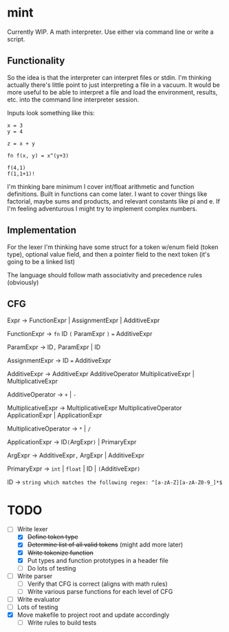 # mint
Currently WIP. A math interpreter. Use either via command line or write a script.

## Functionality
So the idea is that the interpreter can interpret files or stdin. I'm thinking actually there's little point to just interpreting a file in a vacuum. It would be more useful to be able to interpret a file and load the environment, results, etc. into the command line interpreter session.


Inputs look something like this:

```
x = 3
y = 4

z = x + y

fn f(x, y) = x^(y+3)

f(4,1)
f(1,1+1)!
```

I'm thinking bare minimum I cover int/float arithmetic and function definitions. Built in functions can come later. I want to cover things like factorial, maybe sums and products, and relevant constants like pi and e. If I'm feeling adventurous I might try to implement complex numbers.

## Implementation
For the lexer I'm thinking have some struct for a token w/enum field (token type), 
optional value field, and then a pointer field to the next token (it's going to be a linked list)


The language should follow math associativity and precedence rules (obviously)

## CFG
Expr -> FunctionExpr | AssignmentExpr | AdditiveExpr

FunctionExpr -> `fn` ID `(` ParamExpr `)` `=` AdditiveExpr

ParamExpr -> ID`,` ParamExpr | ID

AssignmentExpr -> ID `=` AdditiveExpr

AdditiveExpr -> AdditiveExpr AdditiveOperator MultiplicativeExpr | MultiplicativeExpr

AdditiveOperator -> `+` | `-`

MultiplicativeExpr -> MultiplicativeExpr MultiplicativeOperator ApplicationExpr | ApplicationExpr

MultiplicativeOperator -> `*` | `/`

ApplicationExpr -> ID`(`ArgExpr`)` | PrimaryExpr

ArgExpr -> AdditiveExpr`,` ArgExpr | AdditiveExpr

PrimaryExpr -> `int` | `float` | ID | `(`AdditiveExpr`)`

ID -> `string which matches the following regex: ^[a-zA-Z][a-zA-Z0-9_]*$`

# TODO
- [ ] Write lexer
    - [x] ~~Define token type~~
    - [x] ~~Determine list of all valid tokens~~ (might add more later)
    - [x] ~~Write tokenize function~~
    - [x] Put types and function prototypes in a header file
    - [ ] Do lots of testing
- [ ] Write parser
    - [ ] Verify that CFG is correct (aligns with math rules)
    - [ ] Write various parse functions for each level of CFG
- [ ] Write evaluator
- [ ] Lots of testing
- [x] Move makefile to project root and update accordingly
    - [ ] Write rules to build tests
